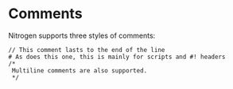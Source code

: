# Comments

Nitrogen supports three styles of comments:

```
// This comment lasts to the end of the line
# As does this one, this is mainly for scripts and #! headers
/*
 Multiline comments are also supported.
 */
```
